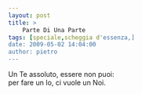 ```yaml
---
layout: post
title: >
    Parte Di Una Parte
tags: [speciale,scheggia d'essenza,]
date: 2009-05-02 14:04:00
author: pietro
---
```

Un Te assoluto, essere non puoi:<br/>per fare un Io, ci vuole un Noi.
